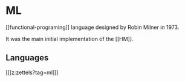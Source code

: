 # ML

[[functional-programing]] language designed by Robin Milner in 1973.

It was the main initial implementation of the [[HM]].

## Languages

[[[z:zettels?tag=ml]]]
